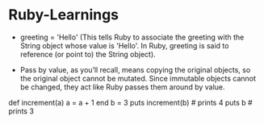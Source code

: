 # Ruby-Learnings
- greeting = 'Hello' (This tells Ruby to associate the greeting with the String object whose value is 'Hello'. In Ruby, greeting is said to reference (or point to) the String object).

- Pass by value, as you’ll recall, means copying the original objects, so the original object cannot be mutated. Since immutable objects cannot be changed, they act like Ruby passes them around by value.

def increment(a)
  a = a + 1
end
b = 3
puts increment(b)    # prints 4
puts b               # prints 3


